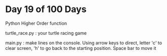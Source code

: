 # Day 19 of 100 Days

Python Higher Order function

turtle_race.py : your turtle racing game

main.py : make lines on the console. Using arrow keys to direct, letter 'c' to clear screen,
'h' to go back to the starting position. Space bar to move it

